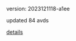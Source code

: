 version: 2023121118-a1ee

updated 84 avds

[details](https://github.com/0x74f917491bfa7ebfa379/ali_avd_db/blob/master/change_log/2023/12/11/18/a1ee.txt)
